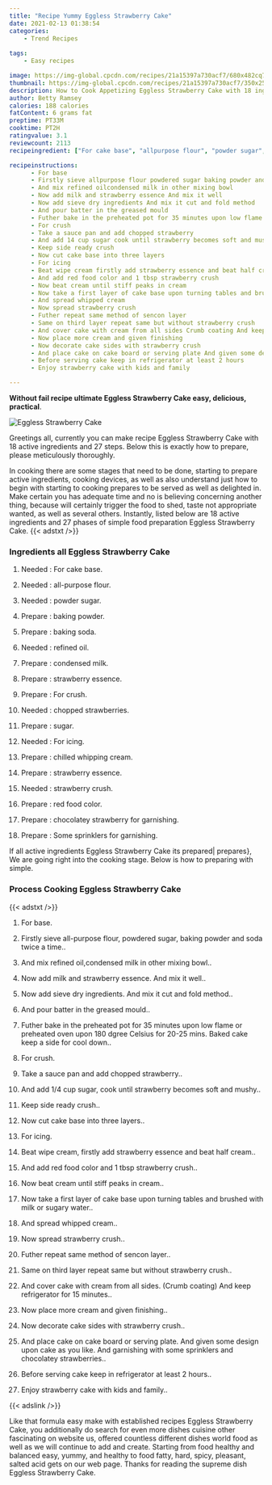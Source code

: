 ```yaml
---
title: "Recipe Yummy Eggless Strawberry Cake"
date: 2021-02-13 01:38:54
categories:
    - Trend Recipes
    
tags:
    - Easy recipes

image: https://img-global.cpcdn.com/recipes/21a15397a730acf7/680x482cq70/eggless-strawberry-cake-recipe-main-photo.jpg
thumbnail: https://img-global.cpcdn.com/recipes/21a15397a730acf7/350x250cq70/eggless-strawberry-cake-recipe-main-photo.jpg
description: How to Cook Appetizing Eggless Strawberry Cake with 18 ingredients and 27 stages of easy cooking.
author: Betty Ramsey
calories: 188 calories
fatContent: 6 grams fat
preptime: PT33M
cooktime: PT2H
ratingvalue: 3.1
reviewcount: 2113
recipeingredient: ["For cake base", "allpurpose flour", "powder sugar", "baking powder", "baking soda", "refined oil", "condensed milk", "strawberry essence", "For crush", "chopped strawberries", "sugar", "For icing", "chilled whipping cream", "strawberry essence", "strawberry crush", "red food color", "chocolatey strawberry for garnishing", "Some sprinklers for garnishing"]

recipeinstructions: 
      - For base 
      - Firstly sieve allpurpose flour powdered sugar baking powder and soda twice a time 
      - And mix refined oilcondensed milk in other mixing bowl 
      - Now add milk and strawberry essence And mix it well 
      - Now add sieve dry ingredients And mix it cut and fold method 
      - And pour batter in the greased mould 
      - Futher bake in the preheated pot for 35 minutes upon low flame or preheated oven upon 180 dgree Celsius for 2025 mins Baked cake keep a side for cool down 
      - For crush 
      - Take a sauce pan and add chopped strawberry 
      - And add 14 cup sugar cook until strawberry becomes soft and mushy 
      - Keep side ready crush 
      - Now cut cake base into three layers 
      - For icing 
      - Beat wipe cream firstly add strawberry essence and beat half cream 
      - And add red food color and 1 tbsp strawberry crush 
      - Now beat cream until stiff peaks in cream 
      - Now take a first layer of cake base upon turning tables and brushed with milk or sugary water 
      - And spread whipped cream 
      - Now spread strawberry crush 
      - Futher repeat same method of sencon layer 
      - Same on third layer repeat same but without strawberry crush 
      - And cover cake with cream from all sides Crumb coating And keep refrigerator for 15 minutes 
      - Now place more cream and given finishing 
      - Now decorate cake sides with strawberry crush 
      - And place cake on cake board or serving plate And given some design upon cake as you like And garnishing with some sprinklers and chocolatey strawberries 
      - Before serving cake keep in refrigerator at least 2 hours 
      - Enjoy strawberry cake with kids and family

---
```




**Without fail recipe ultimate Eggless Strawberry Cake easy, delicious, practical**. 


![Eggless Strawberry Cake](https://img-global.cpcdn.com/recipes/21a15397a730acf7/680x482cq70/eggless-strawberry-cake-recipe-main-photo.jpg "Eggless Strawberry Cake")




Greetings all, currently you can make recipe Eggless Strawberry Cake with 18 active ingredients and 27 steps. Below this is exactly how to prepare, please meticulously thoroughly.

In cooking there are some stages that need to be done, starting to prepare active ingredients, cooking devices, as well as also understand just how to begin with starting to cooking prepares to be served as well as delighted in. Make certain you has adequate time and no is believing concerning another thing, because will certainly trigger the food to shed, taste not appropriate wanted, as well as several others. Instantly, listed below are 18 active ingredients and 27 phases of simple food preparation Eggless Strawberry Cake.
{{< adstxt />}}

### Ingredients all Eggless Strawberry Cake


1. Needed  : For cake base.

1. Needed  : all-purpose flour.

1. Needed  : powder sugar.

1. Prepare  : baking powder.

1. Prepare  : baking soda.

1. Needed  : refined oil.

1. Prepare  : condensed milk.

1. Prepare  : strawberry essence.

1. Prepare  : For crush.

1. Needed  : chopped strawberries.

1. Prepare  : sugar.

1. Needed  : For icing.

1. Prepare  : chilled whipping cream.

1. Prepare  : strawberry essence.

1. Needed  : strawberry crush.

1. Prepare  : red food color.

1. Prepare  : chocolatey strawberry for garnishing.

1. Prepare  : Some sprinklers for garnishing.



If all active ingredients Eggless Strawberry Cake its prepared| prepares}, We are going right into the cooking stage. Below is how to preparing with simple.

### Process Cooking Eggless Strawberry Cake

{{< adstxt />}}


1. For base.



1. Firstly sieve all-purpose flour, powdered sugar, baking powder and soda twice a time..



1. And mix refined oil,condensed milk in other mixing bowl..



1. Now add milk and strawberry essence. And mix it well..



1. Now add sieve dry ingredients. And mix it cut and fold method..



1. And pour batter in the greased mould..



1. Futher bake in the preheated pot for 35 minutes upon low flame or preheated oven upon 180 dgree Celsius for 20-25 mins. Baked cake keep a side for cool down..



1. For crush.



1. Take a sauce pan and add chopped strawberry..



1. And add 1/4 cup sugar, cook until strawberry becomes soft and mushy..



1. Keep side ready crush..



1. Now cut cake base into three layers..



1. For icing.



1. Beat wipe cream, firstly add strawberry essence and beat half cream..



1. And add red food color and 1 tbsp strawberry crush..



1. Now beat cream until stiff peaks in cream..



1. Now take a first layer of cake base upon turning tables and brushed with milk or sugary water..



1. And spread whipped cream..



1. Now spread strawberry crush..



1. Futher repeat same method of sencon layer..



1. Same on third layer repeat same but without strawberry crush..



1. And cover cake with cream from all sides. (Crumb coating) And keep refrigerator for 15 minutes..



1. Now place more cream and given finishing..



1. Now decorate cake sides with strawberry crush..



1. And place cake on cake board or serving plate. And given some design upon cake as you like. And garnishing with some sprinklers and chocolatey strawberries..



1. Before serving cake keep in refrigerator at least 2 hours..



1. Enjoy strawberry cake with kids and family..





{{< adslink />}}

Like that formula easy make with established recipes Eggless Strawberry Cake, you additionally do search for even more dishes cuisine other fascinating on website us, offered countless different dishes world food as well as we will continue to add and create. Starting from food healthy and balanced easy, yummy, and healthy to food fatty, hard, spicy, pleasant, salted acid gets on our web page. Thanks for reading the supreme dish Eggless Strawberry Cake.
